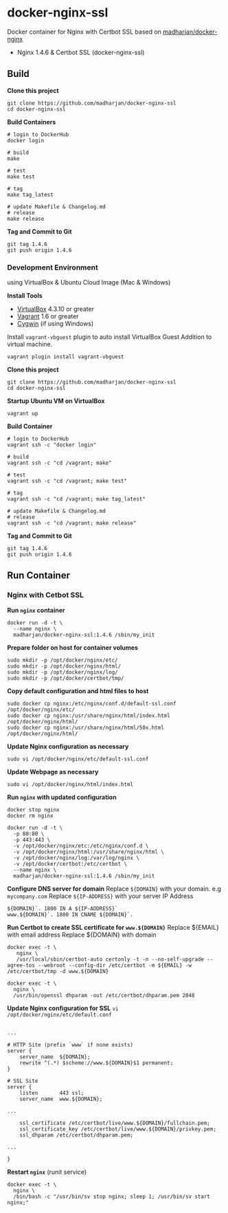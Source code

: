 # docker-nginx-ssl
Docker container for Nginx with Certbot SSL based on [madharjan/docker-nginx](https://github.com/madharjan/docker-nginx/)

* Nginx 1.4.6 & Certbot SSL (docker-nginx-ssl)

## Build

**Clone this project**
```
git clone https://github.com/madharjan/docker-nginx-ssl
cd docker-nginx-ssl
```

**Build Containers**
```
# login to DockerHub
docker login

# build
make

# test
make test

# tag
make tag_latest

# update Makefile & Changelog.md
# release
make release
```

**Tag and Commit to Git**
```
git tag 1.4.6
git push origin 1.4.6
```

### Development Environment
using VirtualBox & Ubuntu Cloud Image (Mac & Windows)

**Install Tools**

* [VirtualBox][virtualbox] 4.3.10 or greater
* [Vagrant][vagrant] 1.6 or greater
* [Cygwin][cygwin] (if using Windows)

Install `vagrant-vbguest` plugin to auto install VirtualBox Guest Addition to virtual machine.
```
vagrant plugin install vagrant-vbguest
```

[virtualbox]: https://www.virtualbox.org/
[vagrant]: https://www.vagrantup.com/downloads.html
[cygwin]: https://cygwin.com/install.html

**Clone this project**

```
git clone https://github.com/madharjan/docker-nginx-ssl
cd docker-nginx-ssl
```

**Startup Ubuntu VM on VirtualBox**

```
vagrant up
```

**Build Container**

```
# login to DockerHub
vagrant ssh -c "docker login"  

# build
vagrant ssh -c "cd /vagrant; make"

# test
vagrant ssh -c "cd /vagrant; make test"

# tag
vagrant ssh -c "cd /vagrant; make tag_latest"

# update Makefile & Changelog.md
# release
vagrant ssh -c "cd /vagrant; make release"
```

**Tag and Commit to Git**
```
git tag 1.4.6
git push origin 1.4.6
```

## Run Container

### Nginx with Cetbot SSL

**Run `nginx` container**
```
docker run -d -t \
  --name nginx \
  madharjan/docker-nginx-ssl:1.4.6 /sbin/my_init
```

**Prepare folder on host for container volumes**
```
sudo mkdir -p /opt/docker/nginx/etc/
sudo mkdir -p /opt/docker/nginx/html/
sudo mkdir -p /opt/docker/nginx/log/
sudo mkdir -p /opt/docker/certbot/tmp/
```

**Copy default configuration and html files to host**
```
sudo docker cp nginx:/etc/nginx/conf.d/default-ssl.conf /opt/docker/nginx/etc/
sudo docker cp nginx:/usr/share/nginx/html/index.html /opt/docker/nginx/html/
sudo docker cp nginx:/usr/share/nginx/html/50x.html /opt/docker/nginx/html/
```

**Update Nginx configuration as necessary**
```
sudo vi /opt/docker/nginx/etc/default-ssl.conf
```
**Update Webpage as necessary**
```
sudo vi /opt/docker/nginx/html/index.html
```

**Run `nginx` with updated configuration**
```
docker stop nginx
docker rm nginx

docker run -d -t \
  -p 80:80 \
  -p 443:443 \
  -v /opt/docker/nginx/etc:/etc/nginx/conf.d \
  -v /opt/docker/nginx/html:/usr/share/nginx/html \
  -v /opt/docker/nginx/log:/var/log/nginx \
  -v /opt/docker/certbot:/etc/certbot \
  --name nginx \
  madharjan/docker-nginx-ssl:1.4.6 /sbin/my_init
```

**Configure DNS server for domain**
Replace `${DOMAIN}` with your domain. e.g `mycompany.com`
Replace `${IP-ADDRESS}` with your server IP Address
```
${DOMAIN}`. 1800 IN A ${IP-ADDRESS}`
www.${DOMAIN}`. 1800 IN CNAME ${DOMAIN}`.
```

**Run Certbot to create SSL certificate for `www.${DOMAIN}`**
Replace ${EMAIL} with email address
Replace ${DOMAIN} with domain
```
docker exec -t \
   nginx \
   /usr/local/sbin/certbot-auto certonly -t -n --no-self-upgrade --agree-tos --webroot --config-dir /etc/certbot -m ${EMAIL} -w /etc/certbot/tmp -d www.${DOMAIN}

docker exec -t \
  nginx \
  /usr/bin/openssl dhparam -out /etc/certbot/dhparam.pem 2048
```

**Update Nginx configuration for SSL**
`vi /opt/docker/nginx/etc/default.conf`
```

...

# HTTP Site (prefix `www` if none exists)
server {
    server_name  ${DOMAIN};
    rewrite ^(.*) $scheme://www.${DOMAIN}$1 permanent;
}

# SSL Site
server {
    listen       443 ssl;
    server_name  www.${DOMAIN};

...

    ssl_certificate /etc/certbot/live/www.${DOMAIN}/fullchain.pem;
    ssl_certificate_key /etc/certbot/live/www.${DOMAIN}/privkey.pem;
    ssl_dhparam /etc/certbot/dhparam.pem;

...

}
```

**Restart `nginx`** (runit service)
```
docker exec -t \
  nginx \
  /bin/bash -c "/usr/bin/sv stop nginx; sleep 1; /usr/bin/sv start nginx;"
```
